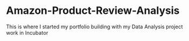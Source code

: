 # Amazon-Product-Review-Analysis
This is where I started my portfolio building with my Data Analysis project work in Incubator
